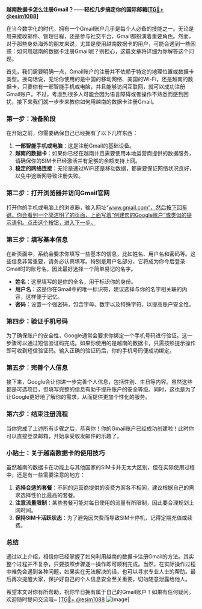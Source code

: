 **越南数据卡怎么注册Gmail？——轻松几步搞定你的国际邮箱[[TG💪+ @esim1088](https://t.me/s/esim1088)]**

在当今数字化的时代，拥有一个Gmail账户几乎是每个人必备的技能之一。无论是用来接收邮件、管理日程，还是参与社交平台，Gmail都扮演着重要角色。然而，对于那些身处海外的朋友来说，尤其是使用越南数据卡的用户，可能会遇到一些困惑：如何用越南的数据卡注册Gmail呢？别担心，这篇文章将详细为你解答这个问题。

首先，我们需要明确一点，Gmail账户的注册并不依赖于特定的地理位置或数据卡类型。换句话说，无论你使用的是中国的移动网络、美国的Wi-Fi，还是越南的数据卡，只要你有一部智能手机或电脑，并且能够访问互联网，就可以成功注册Gmail账户。不过，考虑到很多人可能会因为语言障碍或者操作不熟悉而感到困扰，接下来我们就一步步来教你如何用越南的数据卡注册Gmail。

### **第一步：准备阶段**
在开始之前，你需要确保自己已经拥有了以下几样东西：
1. **一部智能手机或电脑**：这是注册Gmail的基础设备。
2. **越南的数据卡**：如果你已经在越南并且需要使用本地运营商提供的数据服务，请确保你的SIM卡已经激活并有足够的余额支持上网。
3. **稳定的网络连接**：无论是通过WiFi还是移动数据，都需要保证网络状况良好，以免中途断网导致注册失败。

### **第二步：打开浏览器并访问Gmail官网**
打开你的手机或电脑上的浏览器，输入网址“www.gmail.com”，然后按下回车键。你会看到一个简洁明了的页面，上面写着“创建您的Google账户”或类似的提示语句。点击这个按钮，进入下一步。

### **第三步：填写基本信息**
在新页面中，系统会要求你填写一些基本的信息，比如姓名、用户名和密码等。这些信息非常重要，请务必认真填写。特别是用户名部分，它将成为你今后登录Gmail时的账号名，因此最好选择一个简单易记的名字。

- **姓名**：这里填写的是你的全名，用于标识你的身份。
- **用户名**：这是你在Gmail中的唯一标识符，建议选择与你的名字相关联的内容，这样便于记忆。
- **密码**：设置一个强密码，包含字母、数字以及特殊字符，以提高账户安全性。

### **第四步：验证手机号码**
为了确保账户的安全性，Google通常会要求你绑定一个手机号码进行验证。这一步骤可以通过短信验证码完成。如果你使用的是越南的数据卡，只需按照提示操作即可收到短信验证码。输入正确的验证码后，你的手机号码便成功绑定。

### **第五步：完善个人信息**
接下来，Google会让你进一步完善个人信息，包括性别、生日等内容。虽然这些都是可选项目，但填写完整的信息有助于提升账户的安全等级。同时，这也是为了让Google更好地了解你的需求，从而提供更加个性化的服务。

### **第六步：结束注册流程**
当你完成了上述所有步骤之后，恭喜你！你的Gmail账户已经成功创建啦！此时你可以直接登录邮箱，开始享受收发邮件的乐趣了。

### **小贴士：关于越南数据卡的使用技巧**
虽然越南的数据卡在功能上与其他国家的SIM卡并无太大区别，但在实际使用过程中，还是有一些需要注意的地方：
1. **选择合适的套餐**：不同的运营商提供的资费方案各不相同，建议根据自己的需求选择性价比最高的套餐。
2. **注意流量限制**：某些套餐可能对每日使用的流量有所限制，因此要合理规划上网时间。
3. **保持SIM卡活跃状态**：为了避免因欠费而导致SIM卡停机，记得定期充值或续费。

### **总结**
通过以上介绍，相信你已经掌握了如何利用越南的数据卡注册Gmail的方法。其实整个过程并不复杂，只要按照步骤逐一操作即可顺利完成。当然，在实际操作过程中难免会遇到各种问题，如果实在无法解决的话，也可以寻求专业人士的帮助。最后再次提醒大家，保护好自己的个人信息安全至关重要，切勿随意泄露给他人。

希望本文对你有所帮助，祝你早日拥有属于自己的Gmail账户！如果有任何疑问，欢迎随时提问交流哦~ [[TG💪+ @esim1088](https://t.me/s/esim1088) ![Image](https://i.postimg.cc/4NQfJmqS/Snipaste-2025-05-13-00-14-12.png)]